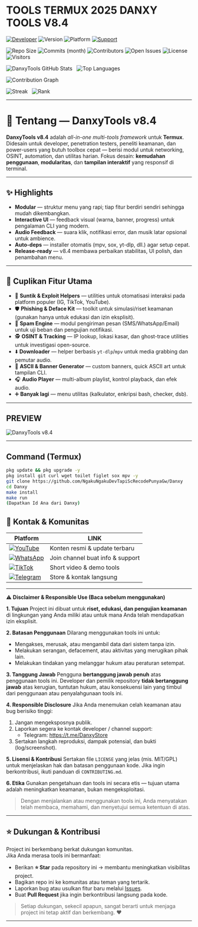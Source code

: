 <!-- ========================= DASHBOARD STATS (VISUAL) ========================= -->
#  TOOLS TERMUX 2025 DANXY TOOLS V8.4

<!-- Top badges -->
<p align="left">
  <a href="https://www.youtube.com/@DanxyOfficial"><img alt="Developer" src="https://img.shields.io/badge/Developer-DanxyOfficial-black?style=for-the-badge&logo=github"></a>
  <img alt="Version" src="https://img.shields.io/badge/Version-8.4-blue?style=for-the-badge&logo=linux">
  <img alt="Platform" src="https://img.shields.io/badge/Platform-Termux-green?style=for-the-badge&logo=android">
  <a href="https://whatsapp.com/channel/0029VaznZlq7z4kW00unHZ0e"><img alt="Support" src="https://img.shields.io/badge/Support-WhatsApp-grey?style=for-the-badge&logo=whatsapp"></a>
</p>

<!-- Live repo metrics (badges) -->
<p>
  <img alt="Repo Size" src="https://img.shields.io/github/repo-size/DanxyOfficial/Danxy?style=for-the-badge">
  <img alt="Commits (month)" src="https://img.shields.io/github/commit-activity/m/DanxyOfficial/Danxy?style=for-the-badge">
  <img alt="Contributors" src="https://img.shields.io/github/contributors/DanxyOfficial/Danxy?style=for-the-badge">
  <img alt="Open Issues" src="https://img.shields.io/github/issues-raw/DanxyOfficial/Danxy?style=for-the-badge">
  <img alt="License" src="https://img.shields.io/github/license/DanxyOfficial/Danxy?style=for-the-badge">
  <img alt="Visitors" src="https://komarev.com/ghpvc/?username=DanxyOfficial&style=for-the-badge">
</p>

<!-- GitHub Readme Stats cards (dynamic SVG) -->
<p align="left">
  <!-- Replace &username= and &repo= with your user/repo -->
  <img alt="DanxyTools GitHub Stats" src="https://github-readme-stats.vercel.app/api?username=DanxyOfficial&show_icons=true&theme=radical&hide_title=true&count_private=true&repo=Danxy">
  &nbsp;
  <img alt="Top Languages" src="https://github-readme-stats.vercel.app/api/top-langs/?username=DanxyOfficial&layout=compact&theme=radical&hide=html">
</p>
  <!-- activity-graph provides a visual "radar-like" contribution map -->
  <img alt="Contribution Graph" src="https://activity-graph.herokuapp.com/graph?username=DanxyOfficial&bg_color=0,0,0&color=ff0000&line=ffffff&point=ff4500&area=true">
</p>

<!-- Extra: GitHub Streak + Rank (optional) -->
<p align="left">
  <img alt="Streak" src="https://github-readme-streak-stats.herokuapp.com/?user=DanxyOfficial&theme=radical">
  &nbsp;
  <img alt="Rank" src="https://github-profile-summary-cards.vercel.app/api/cards/profile-details?username=DanxyOfficial&theme=radical">
</p>
<!-- ======================================================================= -->

---

# 🔧 Tentang — DanxyTools v8.4

**DanxyTools v8.4** adalah *all-in-one multi-tools framework* untuk **Termux**.  
Didesain untuk developer, penetration testers, peneliti keamanan, dan power-users yang butuh toolbox cepat — berisi modul untuk networking, OSINT, automation, dan utilitas harian. Fokus desain: **kemudahan penggunaan**, **modularitas**, dan **tampilan interaktif** yang responsif di terminal.

---

## ✨ Highlights
- **Modular** — struktur menu yang rapi; tiap fitur berdiri sendiri sehingga mudah dikembangkan.  
- **Interactive UI** — feedback visual (warna, banner, progress) untuk pengalaman CLI yang modern.  
- **Audio Feedback** — suara klik, notifikasi error, dan musik latar opsional untuk ambience.  
- **Auto-deps** — installer otomatis (mpv, sox, yt-dlp, dll.) agar setup cepat.  
- **Release-ready** — v8.4 membawa perbaikan stabilitas, UI polish, dan penambahan menu.

---

## 🔎 Cuplikan Fitur Utama
- 🔐 **Suntik & Exploit Helpers** — utilities untuk otomatisasi interaksi pada platform populer (IG, TikTok, YouTube).  
- 🛡️ **Phishing & Deface Kit** — toolkit untuk simulasi/riset keamanan (gunakan hanya untuk edukasi dan izin eksplisit).  
- 📣 **Spam Engine** — modul pengiriman pesan (SMS/WhatsApp/Email) untuk uji beban dan pengujian notifikasi.  
- 🕵️ **OSINT & Tracking** — IP lookup, lokasi kasar, dan ghost-trace utilities untuk investigasi open-source.  
- ⬇️ **Downloader** — helper berbasis `yt-dlp`/`mpv` untuk media grabbing dan pemutar audio.  
- 🎨 **ASCII & Banner Generator** — custom banners, quick ASCII art untuk tampilan CLI.  
- 🎧 **Audio Player** — multi-album playlist, kontrol playback, dan efek audio.  
- ➕ **Banyak lagi** — menu utilitas (kalkulator, enkripsi bash, checker, dsb).

---

## PREVIEW 
![DanxyTools v8.4](https://raw.githubusercontent.com/DanxyOfficial/Danxy/main/DanxyToolsV84.png)

---

##  Command (Termux)
```bash
pkg update && pkg upgrade -y
pkg install git curl wget toilet figlet sox mpv -y
git clone https://github.com/NgakuNgakuDevTapiScRecodePunyaGw/Danxy
cd Danxy
make install
make run
(Dapatkan Id Ana dari Danxy)
```
## 📡 Kontak & Komunitas  


| Platform | LINK |
|----------|------|
| [![YouTube](https://img.shields.io/badge/YouTube-DanxyOfficial-red?style=for-the-badge&logo=youtube)](https://www.youtube.com/@DanxyOfficial) | Konten resmi & update terbaru |
| [![WhatsApp](https://img.shields.io/badge/WhatsApp-Channel-green?style=for-the-badge&logo=whatsapp)](https://whatsapp.com/channel/0029VaznZlq7z4kW00unHZ0e) | Join channel buat info & support |
| [![TikTok](https://img.shields.io/badge/TikTok-Qwela.38-black?style=for-the-badge&logo=tiktok)](https://www.tiktok.com/@Qwela.38) | Short video & demo tools |
| [![Telegram](https://img.shields.io/badge/Telegram-DanxyStore-blue?style=for-the-badge&logo=telegram)](https://t.me/DanxyStore) | Store & kontak langsung |

---

⚠️ **Disclaimer & Responsible Use (Baca sebelum menggunakan)**

**1. Tujuan**
Project ini dibuat untuk **riset, edukasi, dan pengujian keamanan** di lingkungan yang Anda miliki atau untuk mana Anda telah mendapatkan izin eksplisit.  

**2. Batasan Penggunaan**
Dilarang menggunakan tools ini untuk:
- Mengakses, merusak, atau mengambil data dari sistem tanpa izin.
- Melakukan serangan, defacement, atau aktivitas yang merugikan pihak lain.
- Melakukan tindakan yang melanggar hukum atau peraturan setempat.

**3. Tanggung Jawab**
Pengguna **bertanggung jawab penuh** atas penggunaan tools ini. Developer dan pemilik repository **tidak bertanggung jawab** atas kerugian, tuntutan hukum, atau konsekuensi lain yang timbul dari penggunaan atau penyalahgunaan tools ini.

**4. Responsible Disclosure**
Jika Anda menemukan celah keamanan atau bug berisiko tinggi:
1. Jangan mengeksposnya publik.
2. Laporkan segera ke kontak developer / channel support: 
   - Telegram: https://t.me/DanxyStore  
3. Sertakan langkah reproduksi, dampak potensial, dan bukti (log/screenshot).

**5. Lisensi & Kontribusi**
Sertakan file `LICENSE` yang jelas (mis. MIT/GPL) untuk menjelaskan hak dan batasan penggunaan kode. Jika ingin berkontribusi, ikuti panduan di `CONTRIBUTING.md`.

**6. Etika**
Gunakan pengetahuan dan tools ini secara etis — tujuan utama adalah meningkatkan keamanan, bukan mengeksploitasi.

> Dengan menjalankan atau menggunakan tools ini, Anda menyatakan telah membaca, memahami, dan menyetujui semua ketentuan di atas.


---

## ⭐ Dukungan & Kontribusi

Project ini berkembang berkat dukungan komunitas.  
Jika Anda merasa tools ini bermanfaat:

- Berikan **⭐ Star** pada repository ini → membantu meningkatkan visibilitas project.  
- Bagikan repo ini ke komunitas atau teman yang tertarik.  
- Laporkan bug atau usulkan fitur baru melalui [Issues](../../issues).  
- Buat **Pull Request** jika ingin berkontribusi langsung pada kode.

> Setiap dukungan, sekecil apapun, sangat berarti untuk menjaga project ini tetap aktif dan berkembang. ❤️  

---













